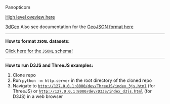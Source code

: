 Panopticom

[High level oveview here](https://petergabriel.com/focus/the-panopticom/)

[3dGeo](https://d3js.org/d3-geo)
Also see documentation for the [GeoJSON format here](https://datatracker.ietf.org/doc/html/rfc7946#section-3.1.6)

---

**How to format `JSONL` datasets:**

[Click here for the `JSONL` schema!](./standardized_json.md)

---

**How to run D3JS and ThreeJS examples:**

1. Clone repo
2. Run `python -m http.server` in the root directory of the cloned repo
3. Navigate to [`http://127.0.0.1:8000/dev/ThreeJS/index_3js.html`](http://127.0.0.1:8000/dev/ThreeJS/index_3js.html) (for ThreeJS) or [`http://127.0.0.1:8000/dev/D3JS/index_d3js.html`](http://127.0.0.1:8000/dev/D3JS/index_d3js.html) (for D3JS) in a web browser